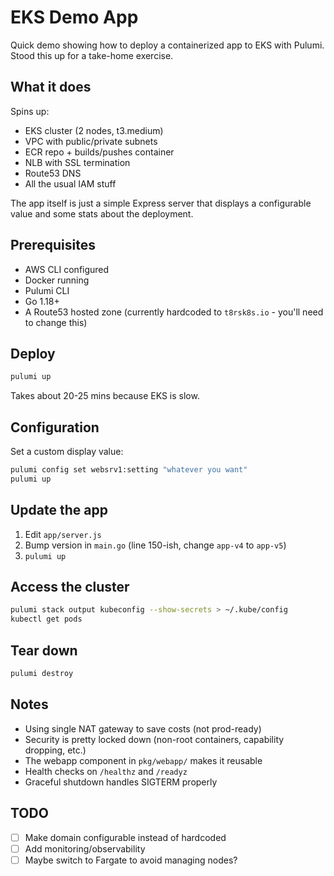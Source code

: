 # EKS Demo App

Quick demo showing how to deploy a containerized app to EKS with Pulumi. Stood this up for a take-home exercise.

## What it does

Spins up:
- EKS cluster (2 nodes, t3.medium)
- VPC with public/private subnets
- ECR repo + builds/pushes container
- NLB with SSL termination
- Route53 DNS
- All the usual IAM stuff

The app itself is just a simple Express server that displays a configurable value and some stats about the deployment.

## Prerequisites

- AWS CLI configured
- Docker running
- Pulumi CLI
- Go 1.18+
- A Route53 hosted zone (currently hardcoded to `t8rsk8s.io` - you'll need to change this)

## Deploy

```bash
pulumi up
```

Takes about 20-25 mins because EKS is slow.

## Configuration

Set a custom display value:
```bash
pulumi config set websrv1:setting "whatever you want"
pulumi up
```

## Update the app

1. Edit `app/server.js`
2. Bump version in `main.go` (line 150-ish, change `app-v4` to `app-v5`)
3. `pulumi up`

## Access the cluster

```bash
pulumi stack output kubeconfig --show-secrets > ~/.kube/config
kubectl get pods
```

## Tear down

```bash
pulumi destroy
```

## Notes

- Using single NAT gateway to save costs (not prod-ready)
- Security is pretty locked down (non-root containers, capability dropping, etc.)
- The webapp component in `pkg/webapp/` makes it reusable
- Health checks on `/healthz` and `/readyz`
- Graceful shutdown handles SIGTERM properly

## TODO

- [ ] Make domain configurable instead of hardcoded
- [ ] Add monitoring/observability
- [ ] Maybe switch to Fargate to avoid managing nodes?
